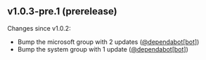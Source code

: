 ## v1.0.3-pre.1 (prerelease)

Changes since v1.0.2:

- Bump the microsoft group with 2 updates ([@dependabot[bot]](https://github.com/dependabot[bot]))
- Bump the system group with 1 update ([@dependabot[bot]](https://github.com/dependabot[bot]))

